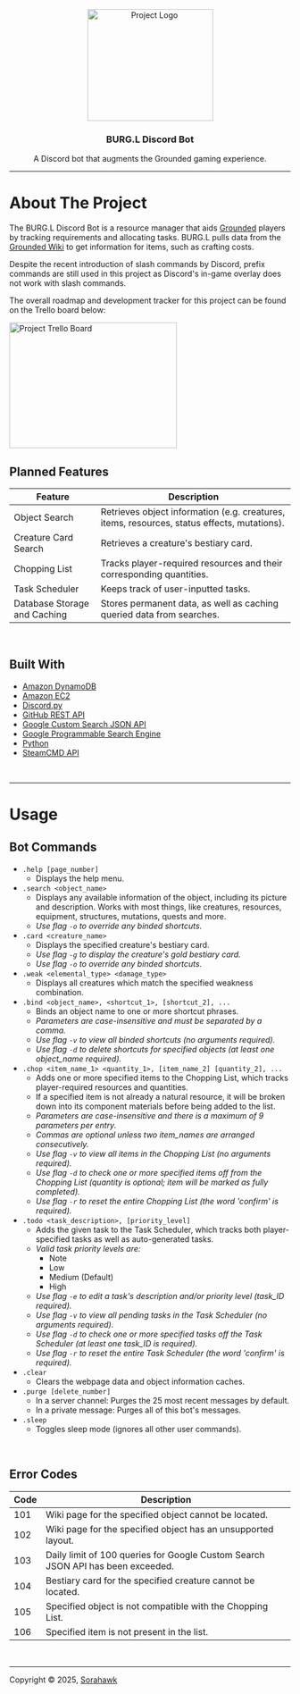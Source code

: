<div align="center">
  <a href="https://sorahawk.github.io/burgl-discord-bot/">
    <img src="images/burgl.png" alt="Project Logo" width="225" height="200">
  </a>
  <h3 align="center">BURG.L Discord Bot</h3>
  <p align="center">
    A Discord bot that augments the Grounded gaming experience.
  </p>
</div>

---

# About The Project

The BURG.L Discord Bot is a resource manager that aids [Grounded](https://grounded.obsidian.net/) players by tracking requirements and allocating tasks. BURG.L pulls data from the [Grounded Wiki](https://grounded.fandom.com/wiki/Grounded_Wiki) to get information for items, such as crafting costs.

Despite the recent introduction of slash commands by Discord, prefix commands are still used in this project as Discord's in-game overlay does not work with slash commands.

The overall roadmap and development tracker for this project can be found on the Trello board below:  

<a href="https://trello.com/b/nBXnpnol/" target="_blank">
  <img src="images/trello_board.png" alt="Project Trello Board" width="300" height="225">
</a>

<br>

## Planned Features

| Feature | Description |
| ------- | ----------- |
| Object Search | Retrieves object information (e.g. creatures, items, resources, status effects, mutations). |
| Creature Card Search | Retrieves a creature's bestiary card. |
| Chopping List | Tracks player-required resources and their corresponding quantities. |
| Task Scheduler | Keeps track of user-inputted tasks. |
| Database Storage and Caching | Stores permanent data, as well as caching queried data from searches. |

<br>

## Built With

- [Amazon DynamoDB](https://aws.amazon.com/dynamodb/)
- [Amazon EC2](https://aws.amazon.com/ec2/)
- [Discord.py](https://discordpy.readthedocs.io/)
- [GitHub REST API](https://docs.github.com/en/rest/)
- [Google Custom Search JSON API](https://developers.google.com/custom-search/v1/introduction/)
- [Google Programmable Search Engine](https://programmablesearchengine.google.com/)
- [Python](https://www.python.org/)
- [SteamCMD API](https://www.steamcmd.net/)

<br>

---

# Usage

## Bot Commands

- `.help [page_number]`
  - Displays the help menu.
- `.search <object_name>`
  - Displays any available information of the object, including its picture and description. Works with most things, like creatures, resources, equipment, structures, mutations, quests and more.
  - *Use flag `-o` to override any binded shortcuts.*
- `.card <creature_name>`
  - Displays the specified creature's bestiary card.
  - *Use flag `-g` to display the creature's gold bestiary card.*
  - *Use flag `-o` to override any binded shortcuts.*
- `.weak <elemental_type> <damage_type>`
  - Displays all creatures which match the specified weakness combination.
- `.bind <object_name>, <shortcut_1>, [shortcut_2], ...`
  - Binds an object name to one or more shortcut phrases.
  - *Parameters are case-insensitive and must be separated by a comma.*
  - *Use flag `-v` to view all binded shortcuts (no arguments required).*
  - *Use flag `-d` to delete shortcuts for specified objects (at least one object_name required).*
- `.chop <item_name_1> <quantity_1>, [item_name_2] [quantity_2], ...`
  - Adds one or more specified items to the Chopping List, which tracks player-required resources and quantities.
  - If a specified item is not already a natural resource, it will be broken down into its component materials before being added to the list.
  - *Parameters are case-insensitive and there is a maximum of 9 parameters per entry.*
  - *Commas are optional unless two item_names are arranged consecutively.*
  - *Use flag `-v` to view all items in the Chopping List (no arguments required).*
  - *Use flag `-d` to check one or more specified items off from the Chopping List (quantity is optional; item will be marked as fully completed).*
  - *Use flag `-r` to reset the entire Chopping List (the word 'confirm' is required).*
- `.todo <task_description>, [priority_level]`
  - Adds the given task to the Task Scheduler, which tracks both player-specified tasks as well as auto-generated tasks.
  - *Valid task priority levels are:*
    - Note
    - Low
    - Medium (Default)
    - High
  - *Use flag `-e` to edit a task's description and/or priority level (task_ID required).*
  - *Use flag `-v` to view all pending tasks in the Task Scheduler (no arguments required).*
  - *Use flag `-d` to check one or more specified tasks off the Task Scheduler (at least one task_ID is required).*
  - *Use flag `-r` to reset the entire Task Scheduler (the word 'confirm' is required).*
- `.clear`
  - Clears the webpage data and object information caches.
- `.purge [delete_number]`
  - In a server channel: Purges the 25 most recent messages by default.
  - In a private message: Purges all of this bot's messages.
- `.sleep`
  - Toggles sleep mode (ignores all other user commands).

<br>

## Error Codes

| Code | Description |
| ---- | ----------- |
| 101 | Wiki page for the specified object cannot be located. |
| 102 | Wiki page for the specified object has an unsupported layout. |
| 103 | Daily limit of 100 queries for Google Custom Search JSON API has been exceeded. |
| 104 | Bestiary card for the specified creature cannot be located. |
| 105 | Specified object is not compatible with the Chopping List. |
| 106 | Specified item is not present in the list. |

<br>

---

Copyright © 2025, [Sorahawk](https://github.com/Sorahawk)
